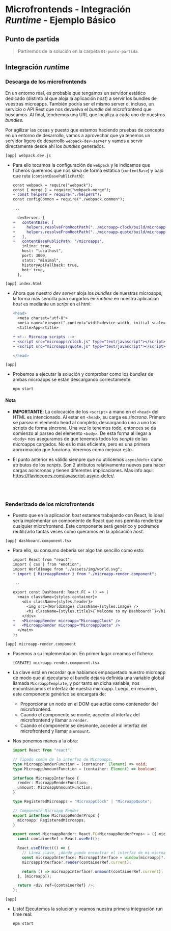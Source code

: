# Microfrontends - Integración _Runtime_ - Ejemplo Básico

## Punto de partida

> Partiremos de la solución en la carpeta `01-punto-partida`.

## Integración _runtime_

### Descarga de los microfrontends

En un entorno real, es probable que tengamos un servidor estático dedicado (distinto al que aloja la aplicación _host_) a servir los bundles de vuestras microapps. También podría ser el mismo server o, incluso, un servicio o API Rest que nos devuelva el _bundle_ del microfrontend que buscamos. Al final, tendremos una URL que localiza a cada uno de nuestros _bundles_.

Por agilizar las cosas y puesto que estamos haciendo pruebas de concepto en un entorno de desarrollo, vamos a aprovechar que ya tenemos un servidor ligero de desarrollo `webpack-dev-server` y vamos a servir directamente desde ahí los _bundles_ generados.

`[app] webpack.dev.js`

- Para ello tocamos la configuración de `webpack` y le indicamos que ficheros queremos que nos sirva de forma estática (`contentBase`) y bajo que ruta (`contentBasePublicPath`):

  ```diff
  const webpack = require("webpack");
  const { merge } = require("webpack-merge");
  + const helpers = require("./helpers");
  const configCommon = require("./webpack.common");

  ...

    devServer: {
  +   contentBase: [
  +     helpers.resolveFromRootPath("../microapp-clock/build/microapp/"),
  +     helpers.resolveFromRootPath("../microapp-quote/build/microapp/"),
  +   ],
  +   contentBasePublicPath: "/microapps",
      inline: true,
      host: "localhost",
      port: 3000,
      stats: "minimal",
      historyApiFallback: true,
      hot: true,
    },
  ```

`[app] index.html`

- Ahora que nuestro _dev server_ aloja los _bundles_ de nuestras microapps, la forma más sencilla para cargarlos en _runtime_ en nuestra aplicación _host_ es mediante un _script_ en el html:

  ```diff
  <head>
    <meta charset="utf-8">
    <meta name="viewport" content="width=device-width, initial-scale=1.0, maximum-scale=1.0">
    <title>App</title>

  + <!-- Microapp scripts -->
  + <script src="microapps/clock.js" type="text/javascript"></script>
  + <script src="microapps/quote.js" type="text/javascript"></script>

  </head>
  ```

`[app]`

- Probemos a ejecutar la solución y comprobar como los _bundles_ de ambas microapps se están descargando correctamente:

  ```text
  npm start
  ```

#### Nota

- **IMPORTANTE**: La colocación de los `<script>` a mano en el `<head>` del HTML es intencionado. Al estar en `<head>`, su carga es _síncrona_. Primero se parsea el elemento head al completo, descargando uno a uno los scripts de forma síncrona. Una vez lo tenemos todo, entonces se da comienzo al parseo del elemento `<body>`. De esta forma al llegar a `<body>` nos aseguramos de que tenemos todos los _scripts_ de las microapps cargados. No es lo más eficiente, pero es una primera aproximación que funciona. Veremos como mejorar esto.

- El punto anterior es válido siempre que no utilicemos `async`/`defer` como atributos de los _scripts_. Son 2 atributos relativamente nuevos para hacer cargas asíncronas y tienen diferentes implicaciones. Mas info aqui: https://flaviocopes.com/javascript-async-defer/.

<br/>
<br/>

### Renderizado de los microfrontends

- Puesto que en la aplicación _host_ estamos trabajando con React, lo ideal sería implementar un componente de React que nos permita renderizar cualquier microfrontend. Este componente será genérico y podremos reutilizarlo tantas veces como queramos en la aplicación _host_.

`[app] dashboard.component.tsx`

- Para ello, su consumo debería ser algo tan sencillo como esto:

  ```diff
  import React from "react";
  import { css } from "emotion";
  import WorldImage from "./assets/img/world.svg";
  + import { MicroappRender } from "./microapp-render.component";

  ...

  export const Dashboard: React.FC = () => (
    <main className={styles.container}>
      <div className={styles.header}>
        <img src={WorldImage} className={styles.image} />
        <h1 className={styles.title}>{`Welcome to my Dashboard!`}</h1>
      </div>
  +   <MicroappRender microapp="MicroappClock" />
  +   <MicroappRender microapp="MicroappQuote" />
    </main>
  );
  ```

`[app] microapp-render.component`

- Pasemos a su implementación. En primer lugar creamos el fichero:

  ```text
  [CREATE] microapp-render.component.tsx
  ```

- La clave está en recordar que habiamos empaquetado nuestro microapp de modo que al ejecutarse el bundle dejaría definida una variable global llamada `MicroappTemplate`, y por tanto en dicha variable, nos encontraríamos el interfaz de nuestra microapp. Luego, en resumen, este componente genérico se encargará de:

  - Proporcionar un nodo en el DOM que actúe como contenedor del microfrontend.
  - Cuando el componente se monte, acceder al interfaz del microfrontend y llamar a `render`.
  - Cuando el componente se desmonte, acceder al interfaz del microfrontend y llamar a `unmount`.

- Nos ponemos manos a la obra:

  ```ts
  import React from "react";

  // Tipado común de la interfaz de Microapps.
  type MicroappRenderFunction = (container: Element) => void;
  type MicroappUnmountFunction = (container: Element) => boolean;

  interface MicroappInterface {
    render: MicroappRenderFunction;
    unmount: MicroappUnmountFunction;
  }

  type RegisteredMicroapps = "MicroappClock" | "MicroappQuote";

  // Componente Microapp Render
  export interface MicroappRenderProps {
    microapp: RegisteredMicroapps;
  }

  export const MicroappRender: React.FC<MicroappRenderProps> = ({ microapp }) => {
    const containerRef = React.useRef();

    React.useEffect(() => {
      // Línea clave, ¿dónde puedo encontrar el interfaz de mi microapp cargada por <script>?
      const microappInterface: MicroappInterface = window[microapp]?.MicroappInterface;
      microappInterface?.render(containerRef.current);

      return () => microappInterface?.unmount(containerRef.current);
    }, [microapp]);

    return <div ref={containerRef} />;
  };
  ```

`[app]`

- Listo! Ejecutemos la solución y veamos nuestra primera integración run time real:

  ```text
  npm start
  ```
